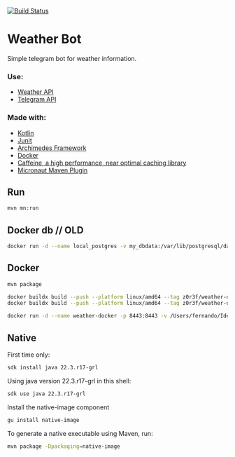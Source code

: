 [![Build Status](https://dev.azure.com/ferozar/Weather%20Bot/_apis/build/status%2Fz0r3f.weather-app?branchName=master)](https://dev.azure.com/ferozar/Weather%20Bot/_build/latest?definitionId=25&branchName=master)

# Weather Bot
Simple telegram bot for weather information. 

### Use:
- [Weather API](https://openweathermap.org/api)
- [Telegram API](https://core.telegram.org/bots)

### Made with:
- [Kotlin](https://kotlinlang.org/)
- [Junit](https://junit.org/)
- [Archimedes Framework](https://github.com/archimedes-projects/archimedes-jvm)
- [Docker](https://www.docker.com/blog/multi-arch-build-and-images-the-simple-way/)
- [Caffeine, a high performance, near optimal caching library](https://github.com/ben-manes/caffeine)
- [Micronaut Maven Plugin](https://micronaut-projects.github.io/micronaut-maven-plugin/snapshot/examples/package.html)

## Run

```bash
mvn mn:run
```

## Docker db // OLD

```bash
docker run -d --name local_postgres -v my_dbdata:/var/lib/postgresql/data -p 5432:5432 -e POSTGRES_USER=postgres -e POSTGRES_PASSWORD=verysecret -e POSTGRES_DB=postgres -d postgres:latest
```

## Docker

```bash
mvn package
```

```bash
docker buildx build --push --platform linux/amd64 --tag z0r3f/weather-docker:latest .
docker buildx build --push --platform linux/amd64 --tag z0r3f/weather-docker:0.3.0 .
```

```bash
docker run -d --name weather-docker -p 8443:8443 -v /Users/fernando/IdeaProjects/weather-app/weather-delivery/data:/data z0r3f/weather-docker:latest
```

## Native

First time only:
```bash
sdk install java 22.3.r17-grl
```

Using java version 22.3.r17-grl in this shell:
```bash
sdk use java 22.3.r17-grl
```

Install the native-image component
```bash
gu install native-image
```

To generate a native executable using Maven, run:
```bash
mvn package -Dpackaging=native-image
```
